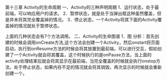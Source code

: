 第十三章 Activity的生命周期
一、Activity的三种声明周期
1．运行状态，处于最前端，可以响应用户的请求。
2．暂停状态，就是处于当弹出框这种虽然覆盖，但是并未将其完全覆盖掉的情况。
3．停止状态，一个Activity将其下面的Activity覆盖掉的情况就处于暂停状态。

上面的几种状态会有7个方法调用。
二、Activity的生命图谱
1．图
分析：首先创建的时候会调用onCreate方法,这个方法会创建一个Activity，然后onstart将页面启动，执行到onResume方法的时候会将其放置到最前端，可以进行交互，假如创建了一个Activity就会将其覆盖，这个时候执行的是onPause方法，当上面的activity处理结束后就会将其显示在最前端，当完全覆盖的时候就会执行onstop方法，处于停止状态，如果内存不足的情况就会将其销毁，再次显示的时候就会重新创建一个。
